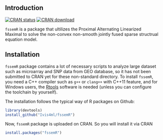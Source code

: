 ## Introduction
[![CRAN status](https://www.r-pkg.org/badges/version/fssemR)](https://cran.r-project.org/package=fssemR)
[![CRAN download](https://cranlogs.r-pkg.org/badges/fssemR)](https://cranlogs.r-pkg.org/badges/fssemR)


`fssemR` is a package that ultilizes the Proximal Alternating Linearized Maximal to solve the 
non-convex non-smooth jointly fused sparse structrual equation model. 

## Installation

`fssemR` package contains a lot of necessary scripts to analyze large dataset such as microarray and SNP data
from GEO database, so it has not been submitted to CRAN yet for these non-standard directory.
To install `fssemR`, you need a C++ compiler such as `g++` or `clang++` with C++11 feature,
and for Windows users, the [Rtools](https://cran.r-project.org/bin/windows/Rtools/index.html)
software is needed (unless you can configure the toolchain by yourself).

The installation follows the typical way of R packages on Github:

```r
library(devtools)
install_github("Ivis4ml/fssemR")
```

Now, `fssemR` package is uploaded on CRAN. So you will install it via CRAN 

```r
install.packages("fssemR")
```
